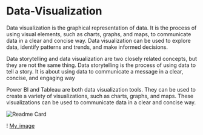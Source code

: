 # Data-Visualization
Data visualization is the graphical representation of data. It is the process of using visual elements, such as charts, graphs, and maps, to communicate data in a clear and concise way. Data visualization can be used to explore data, identify patterns and trends, and make informed decisions.

Data storytelling and data visualization are two closely related concepts, but they are not the same thing.
Data storytelling is the process of using data to tell a story. It is about using data to communicate a message in a clear, concise, and engaging way

Power BI and Tableau are both data visualization tools. They can be used to create a variety of visualizations, such as charts, graphs, and maps. These visualizations can be used to communicate data in a clear and concise way.

![Readme Card]()

! [My_image](https://github.com/SheikhSarvar/Data-Visualization/blob/main/Dashboard%203.png)

